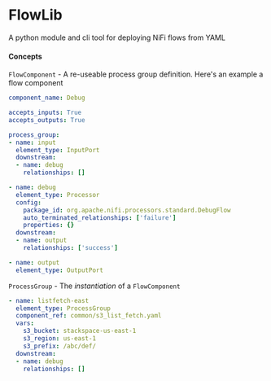 # FlowLib #

A python module and cli tool for deploying NiFi flows from YAML


#### Concepts ####

`FlowComponent` - A re-useable process group definition. Here's an example a flow component

```yaml
component_name: Debug

accepts_inputs: True
accepts_outputs: True

process_group:
- name: input
  element_type: InputPort
  downstream:
  - name: debug
    relationships: []

- name: debug
  element_type: Processor
  config:
    package_id: org.apache.nifi.processors.standard.DebugFlow
    auto_terminated_relationships: ['failure']
    properties: {}
  downstream:
  - name: output
    relationships: ['success']

- name: output
  element_type: OutputPort
```

`ProcessGroup` - The _instantiation_ of a `FlowComponent`

```yaml
- name: listfetch-east
  element_type: ProcessGroup
  component_ref: common/s3_list_fetch.yaml
  vars:
    s3_bucket: stackspace-us-east-1
    s3_region: us-east-1
    s3_prefix: /abc/def/
  downstream:
  - name: debug
    relationships: []
```
